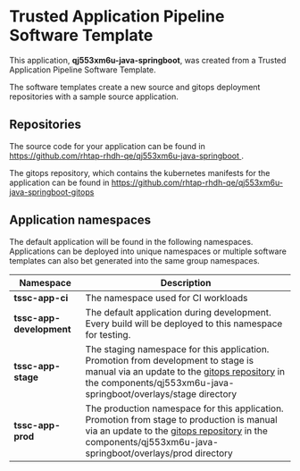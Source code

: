 # Trusted Application Pipeline Software Template

This application, **qj553xm6u-java-springboot**, was created from a Trusted Application Pipeline Software Template.

The software templates create a new source and gitops deployment repositories with a sample source application. 

## Repositories

The source code for your application can be found in [https://github.com/rhtap-rhdh-qe/qj553xm6u-java-springboot ](https://github.com/rhtap-rhdh-qe/qj553xm6u-java-springboot ).
 
The gitops repository, which contains the kubernetes manifests for the application can be found in 
[https://github.com/rhtap-rhdh-qe/qj553xm6u-java-springboot-gitops ](https://github.com/rhtap-rhdh-qe/qj553xm6u-java-springboot-gitops ) 

## Application namespaces 

The default application will be found in the following namespaces. Applications can be deployed into unique namespaces or multiple software templates can also bet generated into the same group namespaces.  

|  Namespace   |  Description   |  
| -------- | -------- |
| **tssc-app-ci** | The namespace used for CI workloads |
| **tssc-app-development** | The default application during development. Every build will be deployed to this namespace for testing. |
| **tssc-app-stage** | The staging namespace for this application. Promotion from development to stage is manual via an update to the [gitops repository](https://github.com/rhtap-rhdh-qe/qj553xm6u-java-springboot-gitops ) in the components/qj553xm6u-java-springboot/overlays/stage directory |
| **tssc-app-prod** | The production namespace for this application. Promotion from stage to production is manual via an update to the [gitops repository](https://github.com/rhtap-rhdh-qe/qj553xm6u-java-springboot-gitops ) in the components/qj553xm6u-java-springboot/overlays/prod directory |
